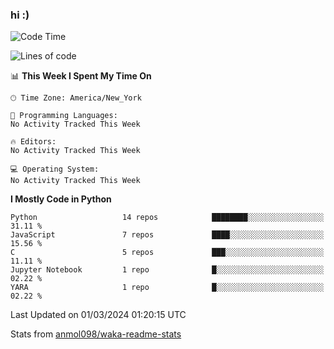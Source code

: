 ### hi :)

<!--START_SECTION:waka-->
![Code Time](http://img.shields.io/badge/Code%20Time-971%20hrs%2010%20mins-blue)

![Lines of code](https://img.shields.io/badge/From%20Hello%20World%20I%27ve%20Written-3.5%20million%20lines%20of%20code-blue)

📊 **This Week I Spent My Time On** 

```text
🕑︎ Time Zone: America/New_York

💬 Programming Languages: 
No Activity Tracked This Week

🔥 Editors: 
No Activity Tracked This Week

💻 Operating System: 
No Activity Tracked This Week
```

**I Mostly Code in Python** 

```text
Python                   14 repos            ████████░░░░░░░░░░░░░░░░░   31.11 % 
JavaScript               7 repos             ████░░░░░░░░░░░░░░░░░░░░░   15.56 % 
C                        5 repos             ███░░░░░░░░░░░░░░░░░░░░░░   11.11 % 
Jupyter Notebook         1 repo              █░░░░░░░░░░░░░░░░░░░░░░░░   02.22 % 
YARA                     1 repo              █░░░░░░░░░░░░░░░░░░░░░░░░   02.22 % 
```




 Last Updated on 01/03/2024 01:20:15 UTC
<!--END_SECTION:waka-->

Stats from [anmol098/waka-readme-stats](https://github.com/anmol098/waka-readme-stats)